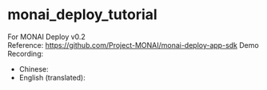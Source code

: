 # monai_deploy_tutorial
For MONAI Deploy v0.2 </br>
Reference: https://github.com/Project-MONAI/monai-deploy-app-sdk
Demo Recording:
  - Chinese: 
  - English (translated): 
